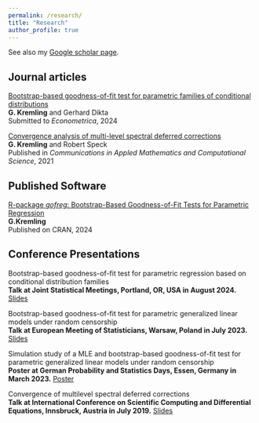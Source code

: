```yaml
---
permalink: /research/
title: "Research"
author_profile: true
---
```


See also my [Google scholar page](https://scholar.google.com/citations?user=-W-QVWkAAAAJ).

Journal articles
---

[Bootstrap-based goodness-of-fit test for parametric families of conditional distributions](https://arxiv.org/abs/2409.20262)\
**G. Kremling** and Gerhard Dikta\
Submitted to *Econometrica*, 2024

[Convergence analysis of multi-level spectral deferred corrections](https://arxiv.org/abs/2002.07555)\
**G. Kremling** and Robert Speck\
Published in *Communications in Appled Mathematics and Computational Science*, 2021


Published Software
---

[R-package *gofreg*: Bootstrap-Based Goodness-of-Fit Tests for Parametric Regression](https://CRAN.R-project.org/package=gofreg)\
**G.Kremling**\
Published on CRAN, 2024


Conference Presentations
---

Bootstrap-based goodness-of-fit test for parametric regression based on conditional distribution families\
**Talk at Joint Statistical Meetings, Portland, OR, USA in August 2024.** [Slides](../files/presentation_jsm_kremling.pdf)

Bootstrap-based goodness-of-fit test for parametric generalized linear models under random censorship\
**Talk at European Meeting of Statisticians, Warsaw, Poland in July 2023.** [Slides](../files/presentation_ems_kremling.pdf)

Simulation study of a MLE and bootstrap-based goodness-of-fit test for parametric generalized linear models under random censorship\
**Poster at German Probability and Statistics Days, Essen, Germany in March 2023.** [Poster](../files/poster_gpsd_kremling.pdf)

Convergence of multilevel spectral deferred corrections\
**Talk at International Conference on Scientific Computing and Differential Equations, Innsbruck, Austria in July 2019.** [Slides](../files/presentation_scicade_kremling.pdf)
